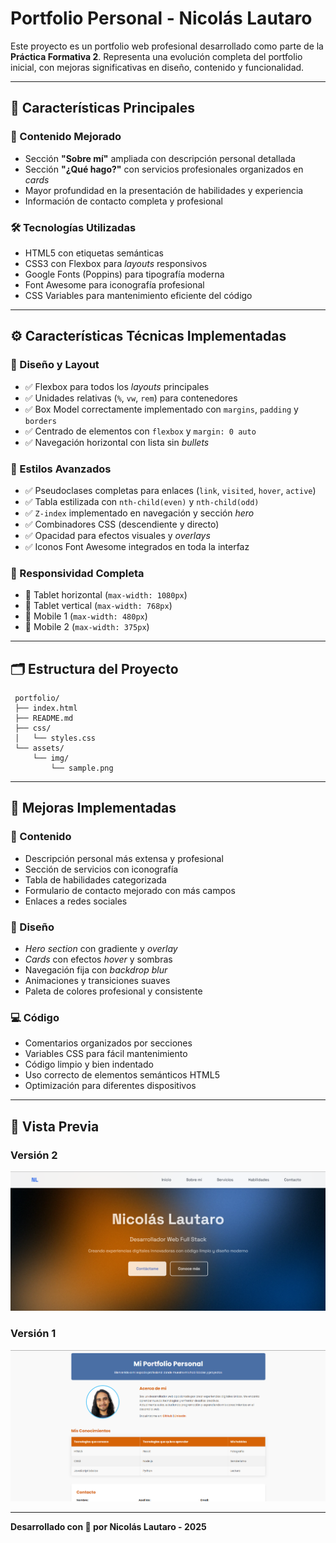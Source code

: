 # Portfolio Personal - Nicolás Lautaro

Este proyecto es un portfolio web profesional desarrollado como parte de la **Práctica Formativa 2**. Representa una evolución completa del portfolio inicial, con mejoras significativas en diseño, contenido y funcionalidad.

---

## 🧩 Características Principales

### 📌 Contenido Mejorado

- Sección **"Sobre mí"** ampliada con descripción personal detallada  
- Sección **"¿Qué hago?"** con servicios profesionales organizados en *cards*  
- Mayor profundidad en la presentación de habilidades y experiencia  
- Información de contacto completa y profesional  

### 🛠 Tecnologías Utilizadas

- HTML5 con etiquetas semánticas  
- CSS3 con Flexbox para *layouts* responsivos  
- Google Fonts (Poppins) para tipografía moderna  
- Font Awesome para iconografía profesional  
- CSS Variables para mantenimiento eficiente del código  

---

## ⚙️ Características Técnicas Implementadas

### 🎨 Diseño y Layout

- ✅ Flexbox para todos los *layouts* principales  
- ✅ Unidades relativas (`%`, `vw`, `rem`) para contenedores  
- ✅ Box Model correctamente implementado con `margins`, `padding` y `borders`  
- ✅ Centrado de elementos con `flexbox` y `margin: 0 auto`  
- ✅ Navegación horizontal con lista sin *bullets*  

### 💅 Estilos Avanzados

- ✅ Pseudoclases completas para enlaces (`link`, `visited`, `hover`, `active`)  
- ✅ Tabla estilizada con `nth-child(even)` y `nth-child(odd)`  
- ✅ `Z-index` implementado en navegación y sección *hero*  
- ✅ Combinadores CSS (descendiente y directo)  
- ✅ Opacidad para efectos visuales y *overlays*  
- ✅ Iconos Font Awesome integrados en toda la interfaz  

### 📱 Responsividad Completa

- 📱 Tablet horizontal (`max-width: 1080px`)  
- 📱 Tablet vertical (`max-width: 768px`)  
- 📱 Mobile 1 (`max-width: 480px`)  
- 📱 Mobile 2 (`max-width: 375px`)  

---

## 🗂 Estructura del Proyecto

```
 portfolio/
 ├── index.html
 ├── README.md
 ├── css/
 │   └── styles.css
 └── assets/
     └── img/
         └── sample.png
```

---

## 🚀 Mejoras Implementadas

### 🧠 Contenido

- Descripción personal más extensa y profesional  
- Sección de servicios con iconografía  
- Tabla de habilidades categorizada  
- Formulario de contacto mejorado con más campos  
- Enlaces a redes sociales  

### 🎨 Diseño

- *Hero section* con gradiente y *overlay*  
- *Cards* con efectos *hover* y sombras  
- Navegación fija con *backdrop blur*  
- Animaciones y transiciones suaves  
- Paleta de colores profesional y consistente  

### 💻 Código

- Comentarios organizados por secciones  
- Variables CSS para fácil mantenimiento  
- Código limpio y bien indentado  
- Uso correcto de elementos semánticos HTML5  
- Optimización para diferentes dispositivos  

---

## 👀 Vista Previa

### Versión 2
<img src="assets/img/Captura-V2.png" alt="portfolio" width="600">

### Versión 1
<img src="assets/img/Captura-V1.png" alt="portfolio" width="600">

---

**Desarrollado con 💙 por Nicolás Lautaro - 2025**
